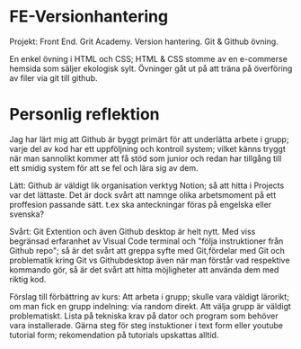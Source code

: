 # FE-Versionhantering
Projekt: Front End. Grit Academy. Version hantering. Git &amp; Github övning. 


En enkel övning i HTML och CSS; HTML & CSS stomme av en e-commerse hemsida som säljer ekologisk sylt. 
Övninger gåt ut på att träna på överföring av filer via git till github.

# Personlig reflektion

Jag har lärt mig att Github är byggt primärt för att underlätta arbete i grupp; varje del av kod har ett uppföljning  och kontroll system; vilket känns tryggt när man sannolikt kommer att få stöd som junior och redan har tillgång till ett smidig system för att se fel och lära sig av dem. 


Lätt: Github är väldigt lik organisation verktyg Notion; så att hitta i Projects var det lättaste. Det är dock svårt att namnge olika arbetsmoment på ett proffesion passande sätt.
      t.ex ska anteckningar föras på engelska eller svenska?

Svårt: Git Extention och även Github desktop är helt nytt. Med viss begränsad erfaranhet av Visual Code terminal och "följa instruktioner från Github repo"; så är det svårt att greppa syfte med Git,fördelar med Git och problematik kring Git vs Githubdesktop även när man förstår vad respektive kommando gör, så är det svårt att hitta möjligheter att använda dem med riktig kod. 

Förslag till förbättring av kurs: 
       Att arbeta i grupp; skulle vara väldigt lärorikt; om man fick en grupp indelning: via random direkt. Att välja grupp är väldigt problematiskt. 
       Lista på tekniska krav på dator och program som behöver vara installerade. 
       Gärna steg för steg instuktioner i text form eller youtube tutorial form; rekomendation på tutorials upskattas alltid. 


